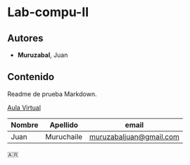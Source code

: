 
# Lab-compu-II

## Autores
- **Muruzabal**, Juan

## Contenido
Readme de prueba Markdown. 

[Aula Virtual](https://presencial.ucc.edu.ar/course/view.php?id=9253)

| Nombre  | Apellido     | email                      |
|---------|--------------|----------------------------|                     
| Juan    | Muruchaile   |  muruzabaljuan@gmail.com   |       

🇦🇷
